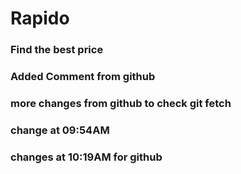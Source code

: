 # Rapido

### Find the best price

### Added Comment from github

### more changes from github to check git fetch

### change at 09:54AM

### changes at 10:19AM for github
